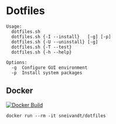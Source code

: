 # Dotfiles
```
Usage:
  dotfiles.sh
  dotfiles.sh {-I --install}   [-g] [-p]
  dotfiles.sh {-U --uninstall} [-g]
  dotfiles.sh {-T --test}
  dotfiles.sh {-h --help}

Options:
  -g  Configure GUI environment
  -p  Install system packages
```
## Docker
[![Docker Build](https://img.shields.io/docker/automated/sneivandt/dotfiles.svg)](https://hub.docker.com/r/sneivandt/dotfiles/)
```
docker run --rm -it sneivandt/dotfiles
```
